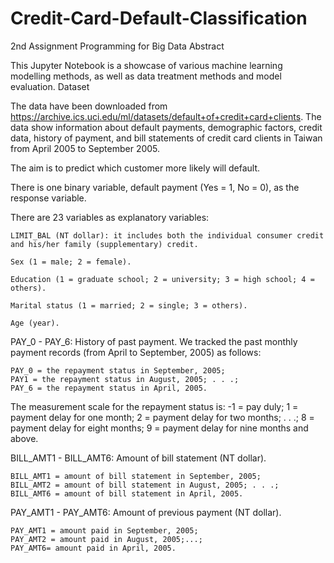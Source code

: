 # Credit-Card-Default-Classification

2nd Assignment Programming for Big Data
Abstract

This Jupyter Notebook is a showcase of various machine learning modelling methods, as well as data treatment methods and model evaluation.
Dataset

The data have been downloaded from https://archive.ics.uci.edu/ml/datasets/default+of+credit+card+clients. The data show information about default payments, demographic factors, credit data, history of payment, and bill statements of credit card clients in Taiwan from April 2005 to September 2005.

The aim is to predict which customer more likely will default.

There is one binary variable, default payment (Yes = 1, No = 0), as the response variable.

There are 23 variables as explanatory variables:

    LIMIT_BAL (NT dollar): it includes both the individual consumer credit and his/her family (supplementary) credit.

    Sex (1 = male; 2 = female).

    Education (1 = graduate school; 2 = university; 3 = high school; 4 = others).

    Marital status (1 = married; 2 = single; 3 = others).

    Age (year).

PAY_0 - PAY_6: History of past payment. We tracked the past monthly payment records (from April to September, 2005) as follows:

    PAY_0 = the repayment status in September, 2005;
    PAY1 = the repayment status in August, 2005; . . .;
    PAY_6 = the repayment status in April, 2005.

The measurement scale for the repayment status is: -1 = pay duly; 1 = payment delay for one month; 2 = payment delay for two months; . . .; 8 = payment delay for eight months; 9 = payment delay for nine months and above.

BILL_AMT1 - BILL_AMT6: Amount of bill statement (NT dollar).

    BILL_AMT1 = amount of bill statement in September, 2005;
    BILL_AMT2 = amount of bill statement in August, 2005; . . .;
    BILL_AMT6 = amount of bill statement in April, 2005.

PAY_AMT1 - PAY_AMT6: Amount of previous payment (NT dollar).

    PAY_AMT1 = amount paid in September, 2005;
    PAY_AMT2 = amount paid in August, 2005;...;
    PAY_AMT6= amount paid in April, 2005.

